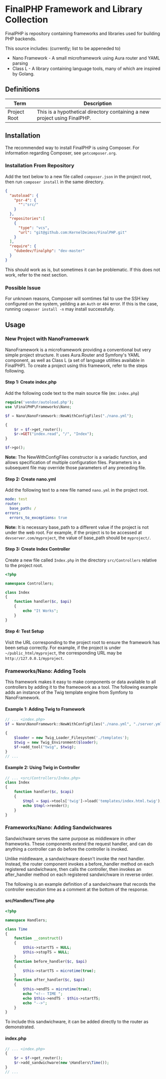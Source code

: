 # FinalPHP Framework and Library Collection

FinalPHP is repository containing frameworks and libraries used for
building PHP backends.

This source includes: (currently; list to be appeneded to)
- Nano Framework - A small microframework using Aura router and YAML parsing
- Class L - A library containing language tools,
  many of which are inspired by Golang.

## Definitions
| Term | Description|
| ---- | ---- |
| Project Root | This is a hypothetical directory containing a new project using FinalPHP.

## Installation
The recommended way to install FinalPHP is using Composer. For information regarding Composer, see `getcomposer.org`.

### Installation From Repository
Add the text below to a new file called `composer.json` in the project root, then run `composer install` in the same directory.

```json
{
  "autoload": {
    "psr-4": {
      "":"src/"
    }
  },
  "repositories":[
    {
      "type": "vcs",
      "url": "git@github.com:KernelDeimos/FinalPHP.git"
    }
  ],
  "require": {
    "dubedev/finalphp": "dev-master"
  }
}
```
  
This should work as is, but sometimes it can be problematic. If this does not work, refer to the next section.

### Possible Issue
For unknown reasons, Composer will somtimes fail to use the SSH key configured on the system, yeilding a an `Auth` or `404` error. If this is the case, running `composer install -n` may install successfully.

## Usage

### New Project with NanoFrameowrk
NanoFramework is a microframework providing a conventional but very simple
project structure. It uses Aura.Router and Symfony's YAML component, as well as
Class L (a set of language utilities available in FinalPHP). To create a project using this framework,
refer to the steps following.

#### Step 1: Create index.php

Add the following code text to the main source file (ex: `index.php`)

```php
require('vendor/autoload.php');
use \FinalPHP\Frameworks\Nano;

$f = Nano\NanoFramework::NewWithConfigFiles("./nano.yml");

{
    $r = $f->get_router();
    $r->GET("index.read", "/", "Index");
}	

$f->go();
```

**Note:** The NewWithConfigFiles constructor is a variadic function, and allows
specification of multiple configuration files.
Parameters in a subsequent file may override those parameters of any preceding file.

#### Step 2: Create nano.yml

Add the following text to a new file named `nano.yml` in the project root.

```yaml
mode: test
router:
  base_path: /
errors:
  errors_to_exceptions: true
```

**Note:** It is necessary base_path to a different value if the project
is not under the web root. For example, if the project is to be accessed at
`devserver.com/myproject`, the value of base_path should be `myproject/`.

#### Step 3: Create Index Controller

Create a new file called `Index.php` in the directory `src/Controllers` relative
to the project root.

```php
<?php

namespace Controllers;

class Index
{
    function handler($c, $api)
    {
        echo "It Works";
    }
}
```

#### Step 4: Test Setup

Visit the URL corresponding to the project root to ensure the framework has been
setup correctly. For example, if the project is under `~/public_html/myproject`,
the corresponding URL may be `http://127.0.0.1/myproject`.

### Frameworks/Nano: Adding Tools
This framework makes it easy to make components or data available to all
controllers by adding it to the frameowork as a tool. The following example
adds an instance of the Twig template engine from Symfony to NanoFramework.

#### Example 1: Adding Twig to Framework
```php
// ... <index.php>
$f = Nano\NanoFramework::NewWithConfigFiles("./nano.yml", "./server.yml");

{
    $loader = new Twig_Loader_Filesystem('./templates');
    $twig = new Twig_Environment($loader);
    $f->add_tool("twig", $twig);
}
// ...
```
#### Example 2: Using Twig in Controller
```php
// ... <src/Controllers/Index.php>
class Index
{
    function handler($c, $capi)
    {
        $tmpl = $api->tools['twig']->load('templates/index.html.twig');
        echo $tmpl->render();
    }
}
```
### Frameworks/Nano: Adding Sandwichwares
Sandwichware serves the same purpose as middleware in other frameworks. These
components extend the request handler, and can do anything a controller can do
before the controller is invoked.

Unlike middleware, a sandwichware doesn't invoke the next handler. Instead, the
router component invokes a before_handler method on each registered sandwichware,
then calls the controller, then invokes an after_handler method on each registered
sandwichware in reverse order.

The following is an example definition of a sandwichware that records the controller
execution time as a comment at the bottom of the response.

#### src/Handlers/Time.php
```php
<?php

namespace Handlers;

class Time
{
    function __construct()
    {
        $this->startTS = NULL;
        $this->stopTS = NULL;
    }
    function before_handler($c, $api)
    {
        $this->startTS = microtime(true);
    }
    function after_handler($c, $api)
    {
        $this->endTS = microtime(true);
        echo "<!-- TIME ";
        echo $this->endTS - $this->startTS;
        echo "-->";
    }
}
```

To include this sandwichware, it can be added directly to the router as
demonstrated.

#### index.php
```php
// ... <index.php>
{
    $r = $f->get_router();
    $r->add_sandwichware(new \Handlers\Time());
}
// ...
```
